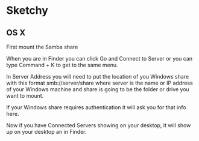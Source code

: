 # Sketchy

## OS X

First mount the Samba share



When you are in Finder you can click Go and Connect to Server or you can type Command + K to get to the same menu.



In Server Address you will need to put the location of you Windows share with this format smb://server/share where server is the name or IP address of your Windows machine and share is going to be the folder or drive you want to mount.


If your Windows share requires authentication it will ask you for that info here.


Now if you have Connected Servers showing on your desktop, it will show up on your desktop an in Finder.